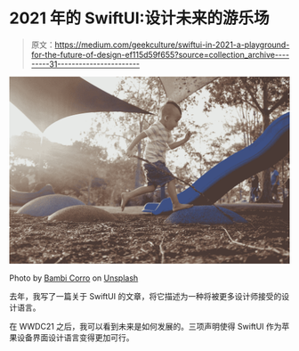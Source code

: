# 2021 年的 SwiftUI:设计未来的游乐场

> 原文：<https://medium.com/geekculture/swiftui-in-2021-a-playground-for-the-future-of-design-ef115d59f655?source=collection_archive---------31----------------------->

![](img/813b4fda3e2ff2ba46b19c6d99ebc7f7.png)

Photo by [Bambi Corro](https://unsplash.com/@bambicorro?utm_source=medium&utm_medium=referral) on [Unsplash](https://unsplash.com?utm_source=medium&utm_medium=referral)

去年，我写了一篇关于 SwiftUI 的文章，将它描述为一种将被更多设计师接受的设计语言。

在 WWDC21 之后，我可以看到未来是如何发展的。三项声明使得 SwiftUI 作为苹果设备界面设计语言变得更加可行。